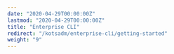 ```yaml
---
date: "2020-04-29T00:00:00Z"
lastmod: "2020-04-29T00:00:00Z"
title: "Enterprise CLI"
redirect: "/kotsadm/enterprise-cli/getting-started"
weight: "9"
---
```

